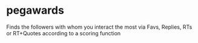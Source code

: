 # pegawards
Finds the followers with whom you interact the most via Favs, Replies, RTs or RT+Quotes according to a scoring function
